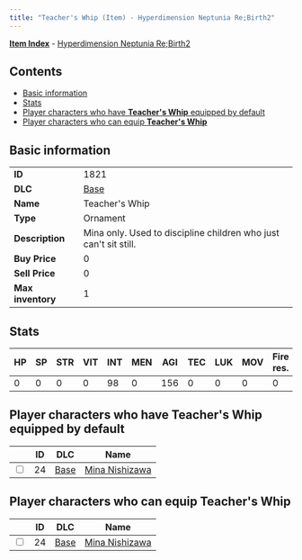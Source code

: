 ```yaml
---
title: "Teacher's Whip (Item) - Hyperdimension Neptunia Re;Birth2"
---
```


[**Item Index**](/neptunia/rb2/item/index.html) - [Hyperdimension Neptunia Re;Birth2](/neptunia/rb2)

## Contents

- [Basic information](#basic-information)
- [Stats](#stats)
- [Player characters who have **Teacher's Whip** equipped by default](#player-characters-who-have-teachers-whip-equipped-by-default)
- [Player characters who can equip **Teacher's Whip**](#player-characters-who-can-equip-teachers-whip)

## Basic information

|   |   |
| -- | -- |
| **ID** | 1821 |
| **DLC** | [Base](/neptunia/rb2/dlc/0-base.html) |
| **Name** | Teacher's Whip |
| **Type** | Ornament |
| **Description** | Mina only. Used to discipline children who just can't sit still. |
| **Buy Price** | 0 |
| **Sell Price** | 0 |
| **Max inventory** | 1 |

## Stats

| HP | SP | STR | VIT | INT | MEN | AGI | TEC | LUK | MOV | Fire res. | Ice res. | Wind res. | Lightning res. |
| -- | -- | --- | --- | --- | --- | --- | --- | --- | --- | --------- | -------- | --------- | -------------- |
| 0 | 0 | 0 | 0 | 98 | 0 | 156 | 0 | 0 | 0 | 0 | 0 | 0 | 0 |

## Player characters who have **Teacher's Whip** equipped by default

|    | ID | DLC | Name |
| -- | -- | --- | ---- |
| <input type="checkbox" id="rb2-player-0-24" class="trackbox" /> | 24 | [Base](/neptunia/rb2/dlc/0-base.html) | [Mina Nishizawa](/neptunia/rb2/player/0-24-mina-nishizawa.html) |

## Player characters who can equip **Teacher's Whip**

|    | ID | DLC | Name |
| -- | -- | --- | ---- |
| <input type="checkbox" id="rb2-player-0-24" class="trackbox" /> | 24 | [Base](/neptunia/rb2/dlc/0-base.html) | [Mina Nishizawa](/neptunia/rb2/player/0-24-mina-nishizawa.html) |